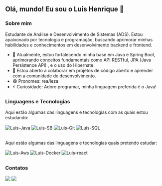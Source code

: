 
## Olá, mundo! Eu sou o Luis Henrique 👋
### Sobre mim

Estudante de Análise e Desenvolvimento de Sistemas (ADS). Estou apaixonado por tecnologia e programação, buscando aprimorar minhas habilidades e conhecimentos em desenvolvimento backend e frontend.

- 🔭 Atualmente, estou fortalecendo minha base em Java e Spring Boot, aprimorando conceitos fundamentais como API RESTful, JPA (Java Persistence API) , e o uso do Hibernate.
- 👯 Estou aberto a colaborar em projetos de código aberto e aprender com a comunidade de desenvolvimento.
- 😄 Pronomes: rea/leza
- ⚡ Curiosidade: Adoro programar, minha linguagem preferida é o Java!

### Linguagens e Tecnologias

Aqui estão algumas das linguagens e tecnologias com as quais estou estudando:

<div style="display: inline_block">
  <img align="center" alt="Luis-Java" src="https://img.shields.io/badge/-Java-%23ED8B00?style=for-the-badge&logo=java&logoColor=white">
  <img align="center" alt="Luis-SB" src="https://img.shields.io/badge/-Spring%20Boot-%236DB33F?style=for-the-badge&logo=spring&logoColor=white">
  <img align="center" alt="Luis-Git" src="https://img.shields.io/badge/-Git-%23F05032?style=for-the-badge&logo=git&logoColor=white">
  <img align="center" alt="Luis-SQL" src="https://img.shields.io/badge/-SQL-%23CC2927?style=for-the-badge&logo=microsoft%20sql%20server&logoColor=white">
</div>

<br>

Aqui estão algumas das linguagens e tecnologias quais pretendo estudar:

<div style="display: inline_block">
  <img align="center" alt="Luis-Aws" src="https://media.licdn.com/dms/image/D4D12AQEmC2CSTK0unw/article-cover_image-shrink_600_2000/0/1691964348159?e=2147483647&v=beta&t=UA2DD5lAEDP28NHD9BRZIoriUAdwNxY8P465qku8lNY">
  <img align="center" alt="Luis-Docker" src="https://img.shields.io/badge/-Docker-%232496ED?style=for-the-badge&logo=docker&logoColor=white">
  <img align="center" alt="Luis-react" src="[https://img.shields.io/badge/-Kubernetes-%23326CE5?style=for-the-badge&logo=kubernetes&logoColor=white](https://encrypted-tbn0.gstatic.com/images?q=tbn:ANd9GcTSoW3g9hjXIasgon-kpzz-lD9z4SsalyPbZA&s)">
</div>

##

### Contatos

<div>
  <a href = "mailto:luishcardoso228@gmail.com"><img src="https://img.shields.io/badge/-Gmail-%23333?style=for-the-badge&logo=gmail&logoColor=white" target="_blank"></a>
  <a href="https://www.linkedin.com/in/luis-henrique-r/" target="_blank"><img src="https://img.shields.io/badge/-LinkedIn-%230077B5?style=for-the-badge&logo=linkedin&logoColor=white" target="_blank"></a> 
</div>
